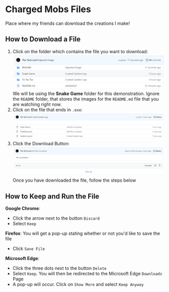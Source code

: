 # Charged Mobs Files
Place where my friends can download the creations I make!

## How to Download a File

1. Click on the folder which contains the file you want to download:
![Snake Game Folder](./README/Snake-Game-Folder.png/)
We will be using the **Snake Game** folder for this demonstration. Ignore the `README` folder, that stores the images for the `README.md` file that you are watching right now.
1. Click on the file that ends in `.exe`:
![Snake Game Files](./README/Snake-Game-Files.png/)
1. Click the Download Button:
![How To Download a File](./README/How-To-Download-File.png/)
Once you have downloaded the file, follow the steps below

## How to Keep and Run the File

**Google Chrome**:
* Click the arrow next to the button `Discard`
* Select `Keep`

**Firefox**:
You will get a pop-up stating whether or not you'd like to save the file
* Click `Save File`

**Microsoft Edge**:
* Click the three dots next to the button `Delete`
* Select `Keep`. You will then be redirected to the Microsoft Edge `Downloads` Page
* A pop-up will occur. Click on `Show More` and select `Keep Anyway`